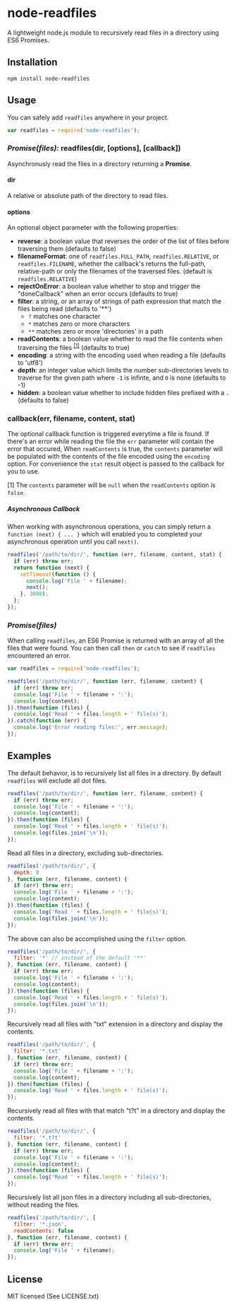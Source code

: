 # node-readfiles
A lightweight node.js module to recursively read files in a directory using ES6 Promises.

## Installation

    npm install node-readfiles

## Usage

You can safely add `readfiles` anywhere in your project.

```javascript
var readfiles = require('node-readfiles');
```

### _Promise(files):_ readfiles(dir, [options], [callback])
Asynchronusly read the files in a directory returning a **Promise**.

#### dir
A relative or absolute path of the directory to read files.

#### options

An optional object parameter with the following properties:

* **reverse**: a boolean value that reverses the order of the list of files before traversing them (defaults to false)
* **filenameFormat**: one of `readfiles.FULL_PATH`, `readfiles.RELATIVE`, or `readfiles.FILENAME`, whether the callback's returns the full-path, relative-path or only the filenames of the traversed files. (default is `readfiles.RELATIVE`)
* **rejectOnError**: a boolean value whether to stop and trigger the "doneCallback" when an error occurs (defaults to true)
* **filter**: a string, or an array of strings of path expression that match the files being read (defaults to '**')
  * `?` matches one character
  * `*` matches zero or more characters
  * `**` matches zero or more 'directories' in a path
* **readContents**: a boolean value whether to read the file contents when traversing the files <sup>[\[1\]](#read-files)</sup> (defaults to true)
* **encoding**: a string with the encoding used when reading a file (defaults to 'utf8')
* **depth**: an integer value which limits the number sub-directories levels to traverse for the given path where `-1` is infinte, and `0` is none (defaults to -1)
* **hidden**: a boolean value whether to include hidden files prefixed with a `.` (defaults to false)


### callback(err, filename, content, stat)

The optional callback function is triggered everytime a file is found. If there's an error while reading the file the `err` parameter will contain the error that occured, When `readContents` is true, the `contents` parameter will be populated with the contents of the file encoded using the `encoding` option. For convenience the `stat` result object is passed to the callback for you to use.

<span id="read-files">[1]</span> The `contents` parameter will be `null` when the `readContents` option is `false`.


##### Asynchronous Callback
When working with asynchronous operations, you can simply return a `function (next) { ... }` which will enabled you to completed your asynchronous operation until you call `next()`. 

```javascript
readfiles('/path/to/dir/', function (err, filename, content, stat) {
  if (err) throw err;
  return function (next) {
    setTimeout(function () {
      console.log('File ' + filename);
      next();
    }, 3000);
  };
});
```


### _Promise(files)_

When calling `readfiles`, an ES6 Promise is returned with an array of all the files that were found. You can then call `then` or `catch` to see if `readfiles` encountered an error.

```javascript
var readfiles = require('node-readfiles');

readfiles('/path/to/dir/', function (err, filename, content) {
  if (err) throw err;
  console.log('File ' + filename + ':');
  console.log(content);
}).then(function (files) {
  console.log('Read ' + files.length + ' file(s)');
}).catch(function (err) {
  console.log('Error reading files:', err.message);
});
```

## Examples

The default behavior, is to recursively list all files in a directory. By default `readfiles` will exclude all dot files.

```javascript
readfiles('/path/to/dir/', function (err, filename, content) {
  if (err) throw err;
  console.log('File ' + filename + ':');
  console.log(content);
}).then(function (files) {
  console.log('Read ' + files.length + ' file(s)');
  console.log(files.join('\n'));
});
```

Read all files in a directory, excluding sub-directories.

```javascript
readfiles('/path/to/dir/', {
  depth: 0
}, function (err, filename, content) {
  if (err) throw err;
  console.log('File ' + filename + ':');
  console.log(content);
}).then(function (files) {
  console.log('Read ' + files.length + ' file(s)');
  console.log(files.join('\n'));
});
```

The above can also be accomplished using the `filter` option.

```javascript
readfiles('/path/to/dir/', {
  filter: '*' // instead of the default '**'
}, function (err, filename, content) {
  if (err) throw err;
  console.log('File ' + filename + ':');
  console.log(content);
}).then(function (files) {
  console.log('Read ' + files.length + ' file(s)');
  console.log(files.join('\n'));
});
```

Recursively read all files with "txt" extension in a directory and display the contents.

```javascript
readfiles('/path/to/dir/', {
  filter: '*.txt'
}, function (err, filename, content) {
  if (err) throw err;
  console.log('File ' + filename + ':');
  console.log(content);
}).then(function (files) {
  console.log('Read ' + files.length + ' file(s)');
});

```

Recursively read all files with that match "t?t" in a directory and display the contents.

```javascript
readfiles('/path/to/dir/', {
  filter: '*.t?t'
}, function (err, filename, content) {
  if (err) throw err;
  console.log('File ' + filename + ':');
  console.log(content);
}).then(function (files) {
  console.log('Read ' + files.length + ' file(s)');
});

```

Recursively list all json files in a directory including all sub-directories, without reading the files.

```javascript
readfiles('/path/to/dir/', {
  filter: '*.json',
  readContents: false
}, function (err, filename, content) {
  if (err) throw err;
  console.log('File ' + filename);
});

```

## License
MIT licensed (See LICENSE.txt)
